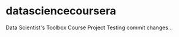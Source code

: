 datasciencecoursera
===================

Data Scientist's Toolbox Course Project
Testing commit changes...
